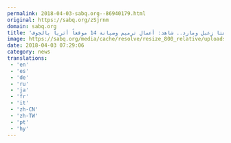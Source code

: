 ```yaml
---
permalink: 2018-04-03-sabq.org--86940179.html
original: https://sabq.org/zSjrnm
domain: sabq.org
title: 'بينهم قلعتا زعبل ومارد.. شاهد: أعمال ترميم وصيانة 14 موقعاً أثرياً بالجوف'
image: https://sabq.org/media/cache/resolve/resize_800_relative/uploads/material-file/5ac32ccc8157362c4e2d7b97/5ac32cba60762.jpg
date: 2018-04-03 07:29:06
category: news
translations: 
 - 'en'
 - 'es'
 - 'de'
 - 'ru'
 - 'ja'
 - 'fr'
 - 'it'
 - 'zh-CN'
 - 'zh-TW'
 - 'pt'
 - 'hy'
---
```


